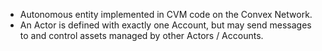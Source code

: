 - Autonomous entity implemented in CVM code on the Convex Network.
- An Actor is defined with exactly one Account, but may send messages to and control assets managed by other Actors / Accounts.